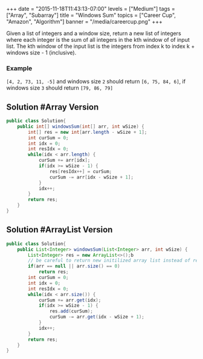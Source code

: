 +++
date = "2015-11-18T11:43:13-07:00"
levels = ["Medium"]
tags = ["Array", "Subarray"]
title = "Windows Sum"
topics = ["Career Cup", "Amazon", "Algorithm"]
banner = "/media/careercup.png"
+++

Given a list of integers and a window size, return a new list of integers where each integer is the sum of all integers in the kth window of of input list. The kth window of the input list is the integers from index k to index k + windows size - 1 (inclusive).
<!--more-->

### Example
`[4, 2, 73, 11, -5]` and windows size `2` should return `[6, 75, 84, 6]`, if windows size `3` should return `[79, 86, 79]`


## Solution #Array Version
```java
public class Solution{
	public int[] windowsSum(int[] arr, int wSize) {
		int[] res = new int[arr.length - wSize + 1];
		int curSum = 0;
		int idx = 0;
		int resIdx = 0;
		while(idx < arr.length) {
			curSum += arr[idx];
			if(idx >= wSize - 1) {
				res[resIdx++] = curSum;
				curSum -= arr[idx - wSize + 1];
			}
			idx++;
		}
		return res;
	}
}
```

## Solution #ArrayList Version
```java
public class Solution{
	public List<Integer> windowsSum(List<Integer> arr, int wSize) {
		List<Integer> res = new ArrayList<>();b
		// be careful to return new initilized array list instead of return null
		if(arr == null || arr.size() == 0)
			return res; 
		int curSum = 0;
		int idx = 0;
		int resIdx = 0;
		while(idx < arr.size()) {
			curSum += arr.get(idx);
			if(idx >= wSize - 1) {
				res.add(curSum);
				curSum -= arr.get(idx - wSize + 1);
			}
			idx++;
		}
		return res;
	}
}
```
